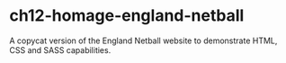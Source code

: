 # ch12-homage-england-netball
A copycat version of the England Netball website to demonstrate HTML, CSS and SASS capabilities.
